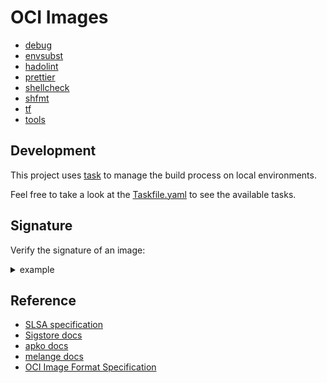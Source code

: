 # OCI Images

- [debug](./debug)
- [envsubst](./envsubst)
- [hadolint](./hadolint)
- [prettier](./prettier)
- [shellcheck](./shellcheck)
- [shfmt](./shfmt)
- [tf](./tf)
- [tools](./tools)

## Development

This project uses [task](https://taskfile.dev) to manage the build process on local environments.

Feel free to take a look at the [Taskfile.yaml](./Taskfile.yaml) to see the available tasks.

## Signature

Verify the signature of an image:

<details>
<summary>example</summary>

```bash
cosign verify ghcr.io/hpedrorodrigues/<tool>:<tag> \
  --certificate-oidc-issuer=https://token.actions.githubusercontent.com \
  --certificate-identity=https://github.com/hpedrorodrigues/images/.github/workflows/_shared_publish.yml@refs/heads/main
```

</details>

## Reference

- [SLSA specification](https://slsa.dev)
- [Sigstore docs](https://docs.sigstore.dev)
- [apko docs](https://github.com/chainguard-dev/apko/tree/4389ab6f93a7eabb4eb2a9d137ae291349095a04/docs)
- [melange docs](https://github.com/chainguard-dev/melange/tree/e855ba4a69a3256aa04754dd96906f222d88cbbd/docs)
- [OCI Image Format Specification](https://github.com/opencontainers/image-spec/blob/036563a4a268d7c08b51a08f05a02a0fe74c7268/spec.md)
